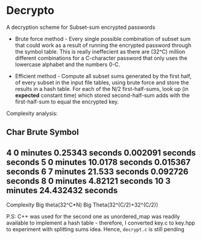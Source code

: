 <h1> Decrypto </h1>

A decryption scheme for Subset-sum encrypted passwords

* Brute force method - 
Every single possible combination of subset sum that could work as a result of running the encrypted password through the symbol table. This is really ineffecient as there are (32^C) million different combinations for a C-character password that only uses the lowercase alphabet and the numbers 0-C.

* Efficient method -
Compute all subset sums generated by the first half, of every subset in the input file tables, using brute force and store the results in a hash table. For each of the N/2 first-half-sums, look up (in **expected** constant time) which stored second-half-sum adds with the first-half-sum to equal the encrypted key.

Complexity analysis:

Char                    Brute                     Symbol
------------------------------------------------------------
 4          0 minutes 0.25343 seconds            0.002091 seconds seconds
 5          0 minutes 10.0178 seconds            0.015367 seconds
 6          7 minutes 21.533 seconds             0.092726 seconds
 8                                               0 minutes 4.82121 seconds
10                                               3 minutes 24.432432 seconds
------------------------------------------------------------
Complexity              Big theta(32^C*N)            Big Theta(32^(C/2)+32^(C/2))

P.S: C++ was used for the second one as unordered_map was readily available to implement a hash table - therefore, I converted key.c to key.hpp to experiment with splitting sums idea.
Hence, `decrypt.c` is still pending
